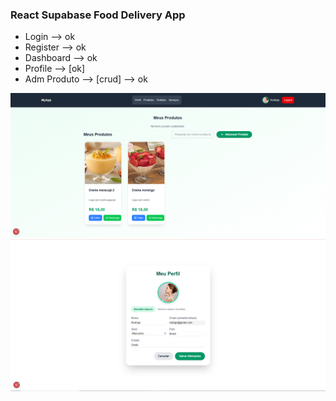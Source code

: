 ### React Supabase Food Delivery App

* Login --> ok
* Register --> ok
* Dashboard --> ok
* Profile --> [ok]
* Adm Produto --> [crud] --> ok

<img src="./preview/loja-home.png" alt=""/>
<img src="./preview/loja-perfil.png" alt=""/>